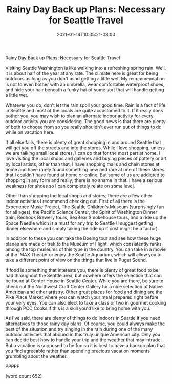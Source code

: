 ﻿---
title: "Rainy Day Back up Plans: Necessary for Seattle Travel"
date: 2021-01-14T10:35:21-08:00
description: "Seattle Tips for Web Success"
featured_image: "/images/Seattle.jpg"
tags: ["Seattle"]
---

Rainy Day Back up Plans: Necessary for Seattle Travel

Visiting Seattle Washington is like walking into a refreshing spring rain. Well, it is about half of the year at any rate. The climate here is great for being outdoors as long as you don't mind getting a little wet. My recommendation is not to even bother with an umbrella, wear comfortable waterproof shoes, and hide your hair beneath a funky hat of some sort that will handle getting a little wet.

Whatever you do, don't let the rain spoil your good time. Rain is a fact of life in Seattle and most of the locals are quite accustomed to it. If it really does bother you, you may wish to plan an alternate indoor activity for every outdoor activity you are considering. The good news is that there are plenty of both to choose from so you really shouldn't ever run out of things to do while on vacation here. 

If all else fails, there is plenty of great shopping in and around Seattle that will get you off the streets and into the stores. While I love shopping, unless we are talking small local stores, I can do that for the most part at home. I love visiting the local shops and galleries and buying pieces of pottery or art by local artists, other than that, I have shopping malls and chain stores at home and have rarely found something new and rare at one of these stores that I couldn't have found at home or online. But some of us are addicted to shopping in any form and really; there is no shame in that. I have a serious weakness for shoes so I can completely relate on some level.

Other than shopping the local shops and stores, there are a few other indoor activities I recommend checking out. First of all there is the Experience Music Project, The Seattle Children's Museum  (surprisingly fun for all ages), the Pacific Science Center, the Spirit of Washington Dinner train, Redhook Brewery tours, SeaBear Smokehouse tours, and a ride up the Space Needle which is a must for any trip to Seattle (I suggest getting dinner elsewhere and simply taking the ride up if cost might be a factor).

In addition to these you can take the Boeing tour and see how these huge planes are made or trek to the Museum of Flight, which consistently ranks among the top museums of this type in the country. You can take in a movie at the IMAX Theater or enjoy the Seattle Aquarium, which will allow you to take a different point of view on the things that live in Puget Sound.

If food is something that interests you, there is plenty of great food to be had throughout the Seattle area, but nowhere offers the selection that can be found at Center House in Seattle Center. While you are there, be sure to check out the Northwest Craft Center Gallery for a nice selection of Native American and other artistry. Other great places for food and dining are the Pike Place Market where you can watch your meal prepared right before your very eyes. You can also elect to take a class or two in gourmet cooking through PCC Cooks if this is a skill you'd like to bring home with you.

As I've said, there are plenty of things to do indoors in Seattle if you need alternatives to those rainy day blahs. Of course, you could always make the best of the situation and try singing in the rain during one of the many outdoor activities that abound in this truly unique American city. Only you can decide best how to handle your trip and the weather that may intrude. But a vacation is supposed to be fun so it is best to have a backup plan that you find agreeable rather than spending precious vacation moments grumbling about the weather.

PPPPP

(word count 652)

